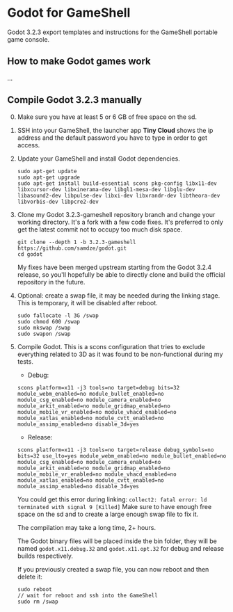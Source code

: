 # Godot for GameShell
Godot 3.2.3 export templates and instructions for the GameShell portable game console.

## How to make Godot games work

...

## Compile Godot 3.2.3 manually

0. Make sure you have at least 5 or 6 GB of free space on the sd.

1. SSH into your GameShell, the launcher app **Tiny Cloud** shows the ip address and the default password you have to type in order to get access.

2. Update your GameShell and install Godot dependencies.
    ```
    sudo apt-get update
    sudo apt-get upgrade
    sudo apt-get install build-essential scons pkg-config libx11-dev libxcursor-dev libxinerama-dev libgl1-mesa-dev libglu-dev libasound2-dev libpulse-dev libxi-dev libxrandr-dev libtheora-dev libvorbis-dev libpcre2-dev
    ```

3. Clone my Godot 3.2.3-gameshell repository branch and change your working directory.
It's a fork with a few code fixes. It's preferred to only get the latest commit not to occupy too much disk space.
    ```
    git clone --depth 1 -b 3.2.3-gameshell https://github.com/samdze/godot.git
    cd godot
    ```
    My fixes have been merged upstream starting from the Godot 3.2.4 release, so you'll hopefully be able to directly clone and build the official repository in the future.

4. Optional: create a swap file, it may be needed during the linking stage. This is temporary, it will be disabled after reboot.
    ```
    sudo fallocate -l 3G /swap
    sudo chmod 600 /swap
    sudo mkswap /swap
    sudo swapon /swap
    ```

5. Compile Godot. This is a scons configuration that tries to exclude everything related to 3D as it was found to be non-functional during my tests.
    - Debug:
    ```
    scons platform=x11 -j3 tools=no target=debug bits=32 module_webm_enabled=no module_bullet_enabled=no module_csg_enabled=no module_camera_enabled=no module_arkit_enabled=no module_gridmap_enabled=no module_mobile_vr_enabled=no module_vhacd_enabled=no module_xatlas_enabled=no module_cvtt_enabled=no module_assimp_enabled=no disable_3d=yes
    ```
    - Release:
    ```
    scons platform=x11 -j3 tools=no target=release debug_symbols=no bits=32 use_lto=yes module_webm_enabled=no module_bullet_enabled=no module_csg_enabled=no module_camera_enabled=no module_arkit_enabled=no module_gridmap_enabled=no module_mobile_vr_enabled=no module_vhacd_enabled=no module_xatlas_enabled=no module_cvtt_enabled=no module_assimp_enabled=no disable_3d=yes
    ```
    You could get this error during linking:
      `collect2: fatal error: ld terminated with signal 9 [Killed]`
      Make sure to have enough free space on the sd and to create a large enough swap file to fix it.

    The compilation may take a long time, 2+ hours.
    
    The Godot binary files will be placed inside the bin folder, they will be named `godot.x11.debug.32` and `godot.x11.opt.32` for debug and release builds respectively.
    
    If you previously created a swap file, you can now reboot and then delete it:
    ```
    sudo reboot
    // wait for reboot and ssh into the GameShell
    sudo rm /swap
    ```
